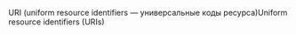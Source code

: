 <span data-ttu-id="3762d-101">URI (uniform resource identifiers — универсальные коды ресурса)</span><span class="sxs-lookup"><span data-stu-id="3762d-101">Uniform resource identifiers (URIs)</span></span>